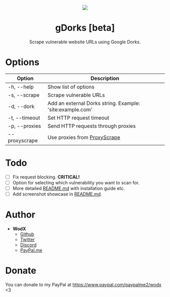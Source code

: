 <p align="center">
    <img src="https://raw.githubusercontent.com/WodxTV/gDorks/master/logo.PNG">
</p>
<h1 align="center">gDorks [beta]</h1>
<p align="center">Scrape vulnerable website URLs using Google Dorks.</p>

# Options
Option | Description
-------|------------
-h, --help | Show list of options
-s, --scrape | Scrape vulnerable URLs
-d, --dork | Add an external Dorks string. Example: 'site:example.com'
-t, --timeout | Set HTTP request timeout
-p, --proxies | Send HTTP requests through proxies
--proxyscrape | Use proxies from [ProxyScrape](https://proxyscrape.com/)

# Todo
- [ ] Fix request blocking. **CRITICAL!**
- [ ] Option for selecting which vulnerability you want to scan for.
- [ ] More detailed [README.md](README.md) with installation guide etc.
- [ ] Add screenshot showcase in [README.md](README.md).

# Author
- **WodX**
    - [Github](https://github.com/WodXTV)
    - [Twitter](https://twitter.com/wodsex)
    - [Discord](https://profiles.pw/profile/621044372951269417)
    - [PayPal.me](https://www.paypal.com/paypalme2/wodx)

# Donate
You can donate to my PayPal at https://www.paypal.com/paypalme2/wodx <3
